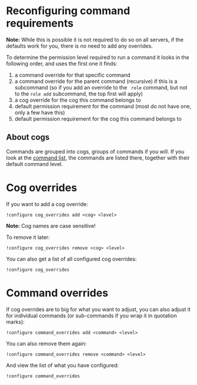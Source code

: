 # Reconfiguring command requirements
**Note:** While this is possible it is not required to do so on all servers, if the defaults work for you, there is no need to add any overrides.

To determine the permission level required to run a command it looks in the following order, and uses the first one it finds:
1) a command override for that specific command
2) a command override for the parent command (recursive) if this is a subcommand (so if you add an override to the `` role`` command, but not to the ``role add`` subcommand, the top first will apply)
3) a cog override for the cog this command belongs to
4) default permission requirement for the command (most do not have one, only a few have this)
5) default permission requirement for the cog this command belongs to


## About cogs
Commands are grouped into cogs, groups of commands if you will. If you look at the [command list](../commands), the commands are listed there, together with their default command level.

# Cog overrides
If you want to add a cog override:
```
!configure cog_overrides add <cog> <level>
```
**Note:** Cog names are case sensitive!

To remove it later:
```
!configure cog_overrides remove <cog> <level>
```

You can also get a list of all configured cog overrides:
```
!configure cog_overrides
```

# Command overrides
If cog overrides are to big for what you want to adjust, you can also adjust it for individual commands (or sub-commands if you wrap it in quotation marks):
```
!configure command_overrides add <command> <level>
```
You can also remove them again:
```
!configure command_overrides remove <command> <level>
```
And view the list of what you have configured:
```
!configure command_overrides
```

